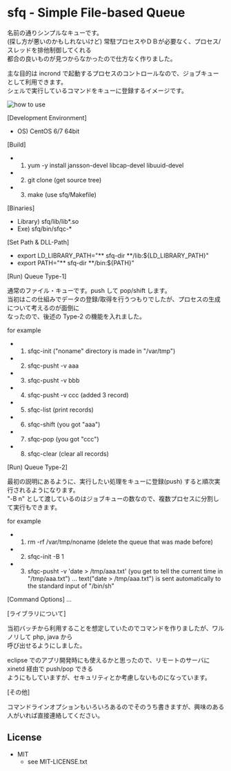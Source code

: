 sfq - Simple File-based Queue
===
名前の通りシンプルなキューです。  
(探し方が悪いのかもしれないけど) 常駐プロセスやＤＢが必要なく、プロセス/スレッドを排他制御してくれる  
都合の良いものが見つからなかったので仕方なく作りました。  
  
主な目的は incrond で起動するプロセスのコントロールなので、ジョブキューとして利用できます。  
シェルで実行しているコマンドをキューに登録するイメージです。  

![how to use](http://sfq.iret.co.jp/sfq-how-to-use.png)
  

[Development Environment]
* OS) CentOS 6/7 64bit

[Build]
* 1) yum -y install jansson-devel libcap-devel libuuid-devel
* 2) git clone (get source tree)
* 3) make (use sfq/Makefile)

[Binaries]
* Library) sfq/lib/lib*.so
* Exe) sfq/bin/sfqc-*

[Set Path & DLL-Path]
* export LD_LIBRARY_PATH="** sfq-dir **/lib:${LD_LIBRARY_PATH}"
* export PATH="** sfq-dir **/bin:${PATH}"

[Run) Queue Type-1]

通常のファイル・キューです。push して pop/shift します。  
当初はこの仕組みでデータの登録/取得を行うつもりでしたが、プロセスの生成について考えるのが面倒に  
なったので、後述の Type-2 の機能を入れました。  

for example
* 1) sfqc-init ("noname" directory is made in "/var/tmp")
* 2) sfqc-pusht -v aaa
* 3) sfqc-pusht -v bbb
* 4) sfqc-pusht -v ccc (added 3 record)
* 5) sfqc-list (print records)
* 6) sfqc-shift (you got "aaa")
* 7) sfqc-pop (you got "ccc")
* 8) sfqc-clear (clear all records)

[Run) Queue Type-2]

最初の説明にあるように、実行したい処理をキューに登録(push) すると順次実行されるようになります。  
"-B n" として渡しているのはジョブキューの数なので、複数プロセスに分割して実行もできます。  

for example
* 1) rm -rf /var/tmp/noname (delete the queue that was made before)
* 2) sfqc-init -B 1
* 3) sfqc-pusht -v 'date > /tmp/aaa.txt' (you get to tell the current time in "/tmp/aaa.txt")
... text("date > /tmp/aaa.txt") is sent automatically to the standard input of "/bin/sh"

[Command Options]
...

[ライブラリについて]

当初バッチから利用することを想定していたのでコマンドを作りましたが、ワルノリして php, java から  
呼び出せるようにしました。  

eclipse でのアプリ開発時にも使えるかと思ったので、リモートのサーバに xinetd 経由で push/pop できる  
ようにもしていますが、セキュリティとか考慮しないものになっています。

[その他]

コマンドラインオプションもいろいろあるのでそのうち書きますが、興味のある人がいれば直接連絡してください。


## License
* MIT  
    * see MIT-LICENSE.txt

